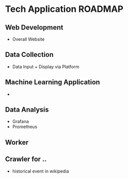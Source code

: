 # Tech Application ROADMAP

## Web Development
- Overall Website

## Data Collection
- Data Input + Display via Platform

## Machine Learning Application
- 

## Data Analysis
- Grafana
- Prometheus

## Worker

## Crawler for .. 
- historical event in wikipedia